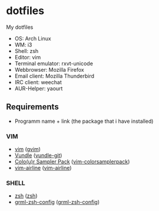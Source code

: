 # dotfiles
My dotfiles

* OS: Arch Linux
* WM: i3
* Shell: zsh
* Editor: vim
* Terminal emulator: rxvt-unicode
* Webbrowser: Mozilla Firefox
* Email client: Mozilla Thunderbird
* IRC client: weechat
* AUR-Helper: yaourt

## Requirements
* Programm name + link (the package that i have installed)

### VIM
* [vim](http://www.vim.org/) ([gvim](https://www.archlinux.org/packages/extra/x86_64/gvim/))
* [Vundle](https://github.com/VundleVim/Vundle.Vim) ([vundle-git](https://aur.archlinux.org/packages/vundle-git/))
* [Colo(u)r Sampler Pack](http://www.vim.org/scripts/script.php?script_id=625) ([vim-colorsamplerpack](https://www.archlinux.org/packages/community/any/vim-colorsamplerpack/))
* [vim-airline](https://github.com/bling/vim-airline) ([vim-airline](https://www.archlinux.org/packages/community/any/vim-airline/))

### SHELL
* [zsh](http://www.zsh.org/) ([zsh](https://www.archlinux.org/packages/extra/x86_64/zsh/))
* [grml-zsh-config](https://grml.org/zsh/) ([grml-zsh-config](https://www.archlinux.org/packages/extra/any/grml-zsh-config/))

